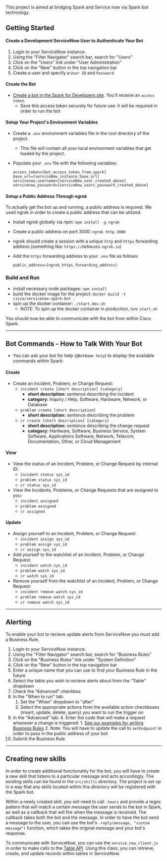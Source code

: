 This project is aimed at bridging Spark and Service now via Spark bot technology.

## Getting Started

#### Create a Development ServiceNow User to Authenticate Your Bot
 1. Login to your ServiceNow instance.
 1. Using the "Filter Navigator" search bar, search for "Users"
 1. Click on the "Users" link under "User Administration"
 1. Click on the "New" button in the top navigation bar
 1. Create a user and specify a `User ID` and `Password`


#### Create the Bot

 - [Create a bot in the Spark for Developers site](https://developer.ciscospark.com/add-bot.html). You'll receive an `access token`.
    - Save this access token securely for future use: it will be required in order to run the bot

#### Setup Your Project's Environment Variables
 - Create a `.env` environment variables file in the root directory of the project.
    - This file will contain all your local environment variables that get loaded by the project.
 - Populate your `.env` file with the following variables:

    ```
    access_token=[bot_access_token_from_spark]
    base_url=[serviceNow_instance_base_url]
    servicenow_username=[serviceNow_user_created_above]
    servicenow_password=[serviceNow_users_password_created_above]
    ```

#### Setup a Public Address Through ngrok

To actually get the bot up and running, a public address is required. We used ngrok in order to create a public address that can be utilized.

 - Install ngrok globally via npm: `npm install -g ngrok`
 - Create a public address on port 3000: `ngrok http 3000`
 - ngrok should create a session with a unique `http` and `https` forwarding address (something like: `https://bb94ea5d.ngrok.io`)
 - Add the `https` forwarding address to your `.env` file as follows:

    ```
    public_address=[ngrok_https_forwarding_address]
    ```

### Build and Run

 - install necessary node packages: `npm install`
 - build the docker image for the project: `docker build -t cisco/servicenow-spark-bot .`
 - spin up the docker container: `./start.dev.sh`
    - NOTE: To spin up the docker container in production, run: `start.sh`


You should now be able to communicate with the bot from within Cisco Spark.

---

## Bot Commands - How to Talk With Your Bot

- You can ask your bot for help (`@BotName help`) to display the available commands within Spark:

#### Create
* Create an Incident, Problem, or Change Request:
    * `incident create [short description] [category]`
        * **short description:** sentence describing the incident
        * **category:** Inquiry / Help, Software, Hardware, Network, or Database
    * `problem create [short description]`
        * **short description:** sentence describing the problem
    * `cr create [short description] [category]`
        * **short description:** sentence describing the change request
        * **category:** Hardware, Software, Business Service, System Software, Applications Software, Network, Telecom, Documentation, Other, or Cloud Management

#### View
* View the status of an Incident, Problem, or Change Request by internal ID:
    * `incident status sys_id`
    * `problem status sys_id`
    * `cr status sys_id`
* View the Incidents, Problems, or Change Requests that are assigned to you:
    * `incident assigned`
    * `problem assigned`
    * `cr assigned`

#### Update
* Assign yourself to an Incident, Problem, or Change Request:
    * `incident assign sys_id`
    * `problem assign sys_id`
    * `cr assign sys_id`
* Add yourself to the watchlist of an Incident, Problem, or Change Request:
    * `incident watch sys_id`
    * `problem watch sys_id`
    * `cr watch sys_id`
* Remove yourself from the watchlist of an Incident, Problem, or Change Request:
    * `incident remove watch sys_id`
    * `problem remove watch sys_id`
    * `cr remove watch sys_id`

---

## Alerting
To enable your bot to recieve update alerts from ServiceNow you must add a Business Rule.

1. Login to your ServiceNow instance.
1. Using the "Filter Navigator" search bar, search for "Business Rules"
1. Click on the "Business Rules" link under "System Definition"
2. Click on the "New" button in the top navigation bar
3. Enter a unique name that you can use to find your Business Rule in the future
4. Select the table you wish to recieve alerts about from the "Table" dropdown
1. Check the "Advanced" checkbox
1. In the "When to run" tab:
    1. Set the "When" dropdown to "after"
    2. Select the appropriate actions from the available action checkboxes (insert, update, delete, query) you want to run the trigger on
3. In the "Advanced" tab:
    4. Enter the code that will make a request whenever a change is triggered:
        1. [See our examples for writing Business Rules](https://gitlab.asynchrony.com/proj-1274/spark-botkit-servicenow/tree/master/docs)
        2. Note: You will have to update the call to `setEndpoint` in order to pass in the public address of your bot
1. Submit the Business Rule

---

## Creating new skills

In order to create additional functionality for the bot, you will have to create a new skill that listens to a particular message and
acts accordingly. The existing skills can be found in the `src/skills` directory. The project is set up in a way that any skills located
within this directory will be registered with the Spark bot. 

Within a newly created skill, you will need to call `.hears` and provide a regex pattern that will match a certain message the user sends
to the bot in Spark, as well as a callback that will fire when the message is received. The callback takes both the bot and the message.
In order to have the bot send a message to the user, you can use the bot's `.reply(message, "custom message")` function, which takes
the original message and your bot's response.

To communicate with ServiceNow, you can use the `service_now_client.js` in order to make calls to the 
[Table API](https://docs.servicenow.com/bundle/istanbul-servicenow-platform/page/integrate/inbound-rest/concept/c_TableAPI.html). Using
this class, you can retrieve, create, and update records within tables in ServiceNow.
